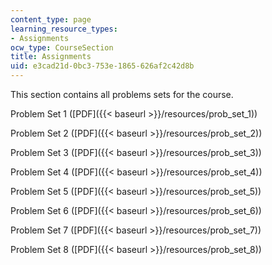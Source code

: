 ```yaml
---
content_type: page
learning_resource_types:
- Assignments
ocw_type: CourseSection
title: Assignments
uid: e3cad21d-0bc3-753e-1865-626af2c42d8b
---
```


This section contains all problems sets for the course.

Problem Set 1 ([PDF]({{< baseurl >}}/resources/prob_set_1))

Problem Set 2 ([PDF]({{< baseurl >}}/resources/prob_set_2))

Problem Set 3 ([PDF]({{< baseurl >}}/resources/prob_set_3))

Problem Set 4 ([PDF]({{< baseurl >}}/resources/prob_set_4))

Problem Set 5 ([PDF]({{< baseurl >}}/resources/prob_set_5))

Problem Set 6 ([PDF]({{< baseurl >}}/resources/prob_set_6))

Problem Set 7 ([PDF]({{< baseurl >}}/resources/prob_set_7))

Problem Set 8 ([PDF]({{< baseurl >}}/resources/prob_set_8))